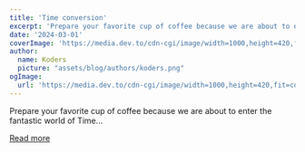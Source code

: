 ```yaml
---
title: 'Time conversion'
excerpt: 'Prepare your favorite cup of coffee because we are about to enter the fantastic world of Time...'
date: '2024-03-01'
coverImage: 'https://media.dev.to/cdn-cgi/image/width=1000,height=420,fit=cover,gravity=auto,format=auto/https%3A%2F%2Fdev-to-uploads.s3.amazonaws.com%2Fuploads%2Farticles%2Fc7fl9g8ocdu711wglrh3.png'
author:
  name: Koders
  picture: "assets/blog/authors/koders.png"
ogImage:
  url: 'https://media.dev.to/cdn-cgi/image/width=1000,height=420,fit=cover,gravity=auto,format=auto/https%3A%2F%2Fdev-to-uploads.s3.amazonaws.com%2Fuploads%2Farticles%2Fc7fl9g8ocdu711wglrh3.png'
---
```


Prepare your favorite cup of coffee because we are about to enter the fantastic world of Time...

[Read more](https://dev.to/kecbm/time-conversion-383d)
